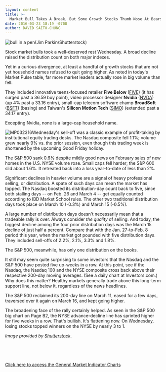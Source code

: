 ```yaml
---
layout: content
title: >-
  Market Bull Takes A Break, But Some Growth Stocks Thumb Nose At Bears
date: 2016-03-23 18:19 -0700
author: DAVID SAITO-CHUNG
---
```






![bull in a pen](https://www.investors.com/wp-content/uploads/2016/03/BIGPIC-032316-shutterstock.jpg)(Jim Parkin/Shutterstock)









Stock market bulls took a well-deserved rest Wednesday. A broad decline raised the distribution count on both major indexes.


Yet in a curious divergence, at least a handful of growth stocks that are not yet household names refused to quit going higher. As noted in today's Market Pulse table, far more market leaders actually rose in big volume than fell.


They included innovative teens-focused retailer **Five Below** ([FIVE](https://research.investors.com/quote.aspx?symbol=FIVE)) (it has surged past a 36.59 buy point), video processor designer **Nvidia** ([NVDA](https://research.investors.com/quote.aspx?symbol=NVDA)) (up 4% past a 33.16 entry), small-cap telecom software champ **BroadSoft** ([BSFT](https://research.investors.com/quote.aspx?symbol=BSFT)) (basing) and Taiwan's **Silicon Motion Tech** ([SIMO](https://research.investors.com/quote.aspx?symbol=SIMO)) (extended past a 34.17 entry).


Excepting Nvidia, none is a large-cap household name.


![MP032316](https://www.investors.com/wp-content/uploads/2016/03/MP032316-199x300.jpg)Wednesday's sell-off was a classic example of profit-taking by institutional equity trading desks. The Nasdaq composite fell 1.1%; volume grew nearly 9% vs. the prior session, even though this trading week is shortened by the upcoming Good Friday holiday.


The S&P 500 sank 0.6% despite mildly good news on February sales of new homes in the U.S. NYSE volume rose. Small caps fell harder; the S&P 600 slid about 1.6%. It retreated back into a loss year-to-date of less than 2%.


Significant declines in heavier volume are a signal of heavy professional selling, or distribution. A spate of such days can mean the market has topped. The Nasdaq boosted its distribution-day count back to five, since both stalling days -- on Feb. 26 and March 4 -- get equally counted according to IBD Market School rules. The other two traditional distribution days took place on March 10 (-0.3%) and March 15 (-0.5%).


A large number of distribution days doesn't necessarily mean that a tradeable rally is over. Always consider *the quality* of selling. And today, the biggest decline among the four prior distribution days was the March 15 decline of just half a percent. Compare that with the Jan. 27-to-Feb. 8 period this year, when the market got pounded with five distribution days. They included sell-offs of 2.2%, 2.1%, 3.3% and 1.8%.


The S&P 500, meanwhile, has only one distribution on the books.


It still may seem quite surprising to some investors that the Nasdaq and the S&P 500 have posted five up-weeks in a row. At this point, see if the Nasdaq, the Nasdaq 100 and the NYSE composite cross back above their respective 200-day moving averages. (See a daily chart at Investors.com.) Why does this matter? Healthy markets generally trade above this long-term support line, not below it, regardless of the news headlines.


The S&P 500 reclaimed its 200-day line on March 11, eased for a few days, traversed over it again on March 16, and kept going higher.


The broadening face of the rally certainly helped. As seen in the S&P 500 big chart on Page B2, the NYSE advance-decline line has sprinted higher for five weeks in a row. That's bullish. It's flattening now. On Wednesday, losing stocks topped winners on the NYSE by nearly 3 to 1.


*Image provided by [Shutterstock](http://www.shutterstock.com)*.


 


 


[Click here to access the General Market Indicator Charts](https://www.investors.com/wp-content/uploads/2016/03/GMI_032416.pdf)




